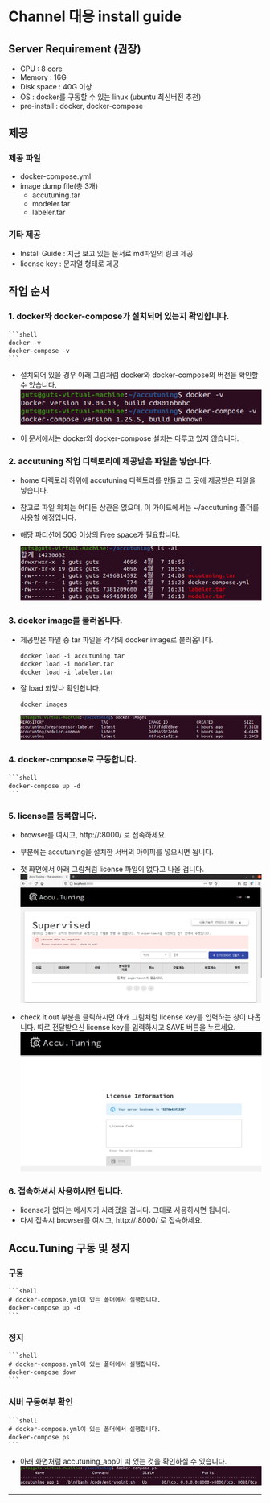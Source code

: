 # Channel 대응 install guide 

## Server Requirement (권장)
* CPU : 8 core
* Memory : 16G 
* Disk space : 40G 이상 
* OS : docker를 구동할 수 있는 linux (ubuntu 최신버전 추천)
* pre-install : docker, docker-compose 

## 제공
### 제공 파일 
* docker-compose.yml 
* image dump file(총 3개)
  * accutuning.tar
  * modeler.tar
  * labeler.tar

### 기타 제공
* Install Guide : 지금 보고 있는 문서로 md파일의 링크 제공
* license key : 문자열 형태로 제공 

## 작업 순서 

### 1. docker와 docker-compose가 설치되어 있는지 확인합니다. 
    ```shell
    docker -v
    docker-compose -v
    ```
* 설치되어 있을 경우 아래 그림처럼 docker와 docker-compose의 버전을 확인할 수 있습니다. 
    ![docker -v](./images/docker_v.png)

* 이 문서에서는 docker와 docker-compose 설치는 다루고 있지 않습니다. 

### 2. accutuning 작업 디렉토리에 제공받은 파일을 넣습니다. 
* home 디렉토리 하위에 accutuning 디렉토리를 만들고 그 곳에 제공받은 파일을 넣습니다. 
* 참고로 파일 위치는 어디든 상관은 없으며, 이 가이드에서는 ~/accutuning 폴더를 사용할 예정입니다. 
* 해당 파티션에 50G 이상의 Free space가 필요합니다.

    ![ls -al](./images/ls_al.png)


### 3. docker image를 불러옵니다. 
* 제공받은 파일 중 tar 파일을 각각의 docker image로 불러옵니다. 
    ```shell
    docker load -i accutuning.tar
    docker load -i modeler.tar
    docker load -i labeler.tar
    ```
* 잘 load 되었나 확인합니다. 
    ```shell
    docker images
    ```

    ![docker images](./images/docker_images.png)
### 4. docker-compose로 구동합니다. 
    ```shell
    docker-compose up -d
    ```

### 5. license를 등록합니다. 
* browser를 여시고, http://<YOUR-IP-ADDRESS>:8000/ 로 접속하세요.
* <YOUR-IP-ADDRESS> 부분에는 accutuning을 설치한 서버의 아이피를 넣으시면 됩니다. 
* 첫 화면에서 아래 그림처럼 license 파일이 없다고 나올 겁니다. 
    ![main_license없음](./images/license_req_main.png)

* check it out 부분을 클릭하시면 아래 그림처럼 license key를 입력하는 창이 나옵니다. 따로 전달받으신 license key를 입력하시고 SAVE 버튼을 누르세요. 
    ![license_입력화면](./images/license_input.png)

### 6. 접속하셔서 사용하시면 됩니다. 
* license가 없다는 메시지가 사라졌을 겁니다. 그대로 사용하시면 됩니다. 
* 다시 접속시 browser를 여시고, http://<YOUR-IP-ADDRESS>:8000/ 로 접속하세요. 

## Accu.Tuning 구동 및 정지
### 구동
    ```shell
    # docker-compose.yml이 있는 폴더에서 실행합니다. 
    docker-compose up -d
    ```

### 정지
    ```shell
    # docker-compose.yml이 있는 폴더에서 실행합니다. 
    docker-compose down
    ```

### 서버 구동여부 확인
    ```shell
    # docker-compose.yml이 있는 폴더에서 실행합니다. 
    docker-compose ps
    ```
* 아래 화면처럼 accutuning_app이 떠 있는 것을 확인하실 수 있습니다. 
    ![docker-compose ps](./images/dockercompose_ps.png)

---
